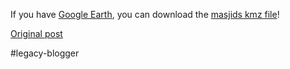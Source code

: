 <!--
date: '2007-09-11'
published: true
slug: 2007-09-if-you-have-google-earth-you-can
time_to_read: 5
title: ''
-->

If you have [Google Earth](http://earth.google.com), you can download the [masjids kmz file](http://yusufk.googlepages.com/masjids.kmz)!  
  

[Original post](https://ysfk.blogspot.com/2007/09/if-you-have-google-earth-you-can.html)

#legacy-blogger 